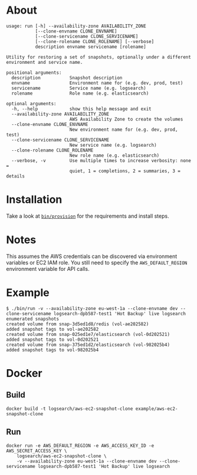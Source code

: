 # About

    usage: run [-h] --availability-zone AVAILABILITY_ZONE
               [--clone-envname CLONE_ENVNAME]
               [--clone-servicename CLONE_SERVICENAME]
               [--clone-rolename CLONE_ROLENAME] [--verbose]
               description envname servicename [rolename]

    Utility for restoring a set of snapshots, optionally under a different
    environment and service name.

    positional arguments:
      description           Snapshot description
      envname               Environment name for (e.g. dev, prod, test)
      servicename           Service name (e.g. logsearch)
      rolename              Role name (e.g. elasticsearch)

    optional arguments:
      -h, --help            show this help message and exit
      --availability-zone AVAILABILITY_ZONE
                            AWS Availability Zone to create the volumes
      --clone-envname CLONE_ENVNAME
                            New environment name for (e.g. dev, prod, test)
      --clone-servicename CLONE_SERVICENAME
                            New service name (e.g. logsearch)
      --clone-rolename CLONE_ROLENAME
                            New role name (e.g. elasticsearch)
      --verbose, -v         Use multiple times to increase verbosity: none =
                            quiet, 1 = completions, 2 = summaries, 3 = details


# Installation

Take a look at [`bin/provision`](./bin/provision) for the requirements and install steps.


# Notes

This assumes the AWS credentials can be discovered via environment variables or EC2 IAM role. You still need to specify
the `AWS_DEFAULT_REGION` environment variable for API calls.


# Example

    $ ./bin/run -v --availability-zone eu-west-1a --clone-envname dev --clone-servicename logsearch-dpb587-test1 'Hot Backup' live logsearch
    enumerated snapshots
    created volume from snap-3d5ed1d8/redis (vol-ae202582)
    added snapshot tags to vol-ae202582
    created volume from snap-025ed1e7/elasticsearch (vol-0d202521)
    added snapshot tags to vol-0d202521
    created volume from snap-375ed1d2/elasticsearch (vol-982025b4)
    added snapshot tags to vol-982025b4


# Docker

## Build

    docker build -t logsearch/aws-ec2-snapshot-clone example/aws-ec2-snapshot-clone

## Run

    docker run -e AWS_DEFAULT_REGION -e AWS_ACCESS_KEY_ID -e AWS_SECRET_ACCESS_KEY \
        logsearch/aws-ec2-snapshot-clone \
        -v --availability-zone eu-west-1a --clone-envname dev --clone-servicename logsearch-dpb587-test1 'Hot Backup' live logsearch
